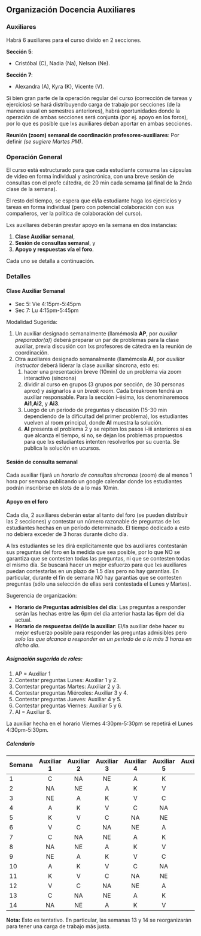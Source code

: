 
## Organización Docencia Auxiliares

### Auxiliares

Habrá 6 auxiliares para el curso divido en 2 secciones.

**Sección 5**:
  * Cristóbal (C), Nadia (Na), Nelson (Ne).
  
**Sección 7**:
  * Alexandra (A), Kyra (K), Vicente (V).

Si bien gran parte de la operación regular del curso (corrección de tareas y ejercicios) se hará distribuyendo carga de trabajo por secciones (de la manera usual en semestres anteriores), habrá oportunidades donde la operación de ambas secciones será conjunta (por ej. apoyo en los foros), por lo que es posible que lxs auxiliares deban aportar en ambas secciones. 

**Reunión (zoom) semanal de coordinación profesores-auxiliares**: Por definir _(se sugiere Martes PM)_.

### Operación General

El curso está estructurado para que cada estudiante consuma las cápsulas de video en forma individual y asincrónica, 
con una breve sesión de consultas con el profe cátedra, de 20 min cada semama (al final de la 2nda clase de la semana).

El resto del tiempo, se espera que el/la estudiante haga los ejercicios y tareas en forma individual (pero con potencial colaboración con sus compañeros, 
ver la política de colaboración del curso). 

Lxs auxiliares deberán prestar apoyo en la semana en dos instancias:
1) **Clase Auxiliar semanal**,
2) **Sesión de consultas semanal**, y
3) **Apoyo y respuestas vía el foro**.

Cada uno se detalla a continuación.

### Detalles

#### Clase Auxiliar Semanal
* Sec 5: Vie 4:15pm-5:45pm
* Sec 7: Lu 4:15pm-5:45pm

Modalidad Sugerida: 

1. Un auxiliar designado semanalmente (llamémosla **AP**, por _auxiliar preparador(a)_) deberá preparar un par de problemas para la clase auxiliar, previa discusión con lxs profesores de cátedra en la reunión de coordinación.
2. Otra auxiliares designado semanalmente (llamémosla **AI**, por _auxiliar instructor_ deberá liderar la clase auxiliar síncrona, esto es:
   1. hacer una presentación breve (10min) de un problema vía zoom interactivo (síncrona)
   2. dividir al curso en grupos (3 grupos por sección, de 30 personas aprox) y asignarlos a un _break room_. 
    Cada breakroom tendrá un auxiliar responsable. Para la sección i-ésima, los denominaremoos **Ai1**,**Ai2**, y **Ai3**.
   3. Luego de un periodo de preguntas y discusión (15-30 min dependiendo de la dificultad del primer problema), los estudiantes vuelven al room principal, donde **AI** muestra la solución.
   4. **AI** presenta el problema 2 y se repiten los pasos i-iii anteriores si es que alcanza el tiempo, si no, se dejan los problemas propuestos para que lxs estudiantes intenten resolverlos por su cuenta. Se publica la solución en ucursos.

#### Sesión de consulta semanal

Cada auxiliar fijará un _horario de consultas síncronas_ (zoom) de al menos 1 hora por semana publicando un google calendar donde los estudiantes podrán inscribirse en slots de a lo más 10min.

#### Apoyo en el foro

Cada día, 2 auxiliares deberán estar al tanto del foro (se pueden distribuir las 2 secciones) y contestar un número razonable de preguntas de lxs estudiantes hechas en un período determinado. El tiempo dedicado a esto no debiera exceder de 3 horas durante dicho día.

A lxs estudiantes se les dirá explícitamente que lxs auxiliares contestarán sus preguntas del foro en la medida que sea posible, por lo que NO se garantiza que se contesten todas las preguntas, ni que se contesten todas el mismo día. Se buscará hacer un mejor esfuerzo para que lxs auxiliares puedan contestarlas en un plazo de 1.5 días pero no hay garantías. En particular, durante el fin de semana NO hay garantías que se contesten preguntas (sólo una selección de ellas será contestada el Lunes y Martes).

Sugerencia de organización:

* **Horario de Preguntas admisibles del día**: Las preguntas a responder serán las hechas entre las 6pm del día anterior hasta las 6pm del día actual.
* **Horario de respuestas del/de la auxiliar**: El/la auxiliar debe hacer su mejor esfuerzo posible para responder las preguntas admisibles pero _solo las que alcance a responder en un periodo de a lo más 3 horas en dicho día_. 

##### Asignación sugerida de roles:

1. AP = Auxiliar 1
2. Contestar preguntas Lunes: Auxiliar 1 y 2.
3. Contestar preguntas Martes: Auxiliar 2 y 3.
4. Contestar preguntas Miércoles: Auxiliar 3 y 4.
5. Contestar preguntas Jueves: Auxiliar 4 y 5.
6. Contestar preguntas Viernes: Auxiliar 5 y 6.
7. AI = Auxiliar 6.

La auxiliar hecha en el horario Viernes 4:30pm-5:30pm se repetirá el Lunes 4:30pm-5:30pm.

##### Calendario 

| Semana         | Auxiliar 1   | Auxiliar 2   | Auxiliar 3   | Auxiliar 4   | Auxiliar 5   | Auxiliar 6   |
| :------------- | :----------: | :----------: | :----------: | :----------: | :----------: | -----------: |
|  1             | C            | NA           | NE           | A            | K            | V            | 
|  2             | NA           | NE           | A            | K            | V            | C            | 
|  3             | NE           | A            | K            | V            | C            | NA           |
|  4             | A            | K            | V            | C            | NA           | NE           | 
|  5             | K            | V            | C            | NA           | NE           | A            | 
|  6             | V            | C            | NA           | NE           | A            | K            | 
|  7             | C            | NA           | NE           | A            | K            | V            | 
|  8             | NA           | NE           | A            | K            | V            | C            | 
|  9             | NE           | A            | K            | V            | C            | NA           | 
|  10            | A            | K            | V            | C            | NA           | NE           | 
|  11            | K            | V            | C            | NA           | NE           | A            | 
|  12            | V            | C            | NA           | NE           | A            | K            | 
|  13            | C            | NA           | NE           | A            | K            | V            | 
|  14            | NA           | NE           | A            | K            | V            | C            | 

**Nota:** Esto es tentativo. En particular, las semanas 13 y 14 se reorganizarán para tener una carga de trabajo más justa.

